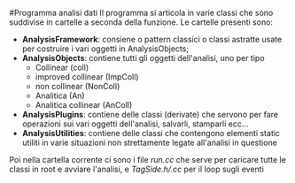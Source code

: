 #Programma analisi dati
Il programma si articola in varie classi che sono suddivise in cartelle a seconda della funzione. Le cartelle presenti sono:
- __AnalysisFramework__: consiene o pattern classici o classi astratte usate per costruire i vari oggetti in AnalysisObjects;
- __AnalysisObjects__: contiene tutti gli oggetti dell'analisi, uno per tipo
    - Collinear (coll)
    - improved collinear (ImpColl)
    - non collinear (NonColl)
    - Analitica (An)
    - Analitica collinear (AnColl)
- __AnalysisPlugins__: contiene delle classi (derivate) che servono per fare operazioni sui vari oggetti dell'analisi, salvarli, stamparli ecc...
- __AnalysisUtilities__: contiene delle classi che contengono elementi static utiliti in varie situazioni non strettamente legate all'analisi in questione

Poi nella cartella corrente ci sono i file _run.cc_ che serve per caricare tutte le classi in root e avviare l'analisi, e _TagSide.h/.cc_ per il loop sugli eventi